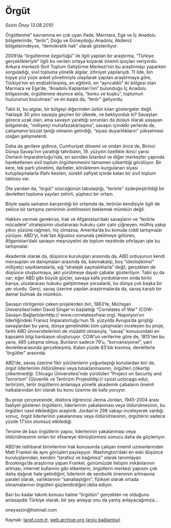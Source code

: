 # Örgüt

*Sezin Öney 13.08.2010*

<div class="yazi"><p>Örgütlenme” kavramına en çok uyan ifade, Marmara, Ege ve İç Anadolu bölgelerinde, “terör”; Doğu ve Güneydoğu Anadolu, Akdeniz bölgelerindeyse, “demokratik hak” olarak gösteriliyor.</p>
<p>2009’da “örgütlenme özgürlüğü” ile ilgili yapılan bir araştırma, “Türkiye gerçeklikleriyle” ilgili bu verileri ortaya koyarak önemli ipuçları veriyordu. Ankara merkezli Sivil Toplum Geliştirme Merkezi’nin bu araştırmayı yaparken sorguladığı, sivil topluma yönelik algılar, zihniyet yapılarıydı. 11 ilde, bin kişiye yüz yüze anket yönetimiyle ulaşılarak yapılan araştırmaya göre, Türkiye’nin en endüstrileşmiş, en eğitimli, en “ayrıcalıklı” iki bölgesi olan Marmara ve Ege’de, “Anadolu Kaplanları’nın” bulunduğu İç Anadolu bölgesinde, örgütlenme deyince akla, “korku ve kuşku”, toplumun huzurunun bozulması” ve en başta da, “terör” geliyordu.</p>
<p>Tabii ki, bu algılar, bir bölgeyi diğerinden üstün kılan göstergeler değil. Yaklaşık 30 yılını savaşla geçiren bir ülkede, ne bekliyorduk ki? Savaştan görece uzak olan, ama savaşın yarattığı sorunları da dolaylı olarak yaşayan bölgelerde, “milliyetçi muhafazakârlaşma”, savaşın içindeki yerlerde de, çatışmanın bizzat tanığı olmanın getirdiği, “siyasi duyarlılıkların” yükselmesi olağan gelişmelerdi.</p>
<p>Daha da gerilere gidince, Cumhuriyet dönemi ve ondan önce de, Birinci Dünya Savaşı’nın yarattığı tahribatın, 19. yüzyılın özellikle ikinci yarısı Osmanlı İmparatorluğu’nda, en azından İstanbul ve diğer merkezler çapında hareketlenen sivil toplum örgütlenmesini tamamen çökerttiği görülüyor. Bir kere, tek parti yönetimi, darbeler, körüklenen-kurgulanan siyasi kutuplaşmalarla iflahı kesilen, sürekli zafiyet içinde kalan bir sivil toplum tablosu var.</p>
<p>Öte yandan da, “örgüt” sözcüğünün tabulaştığı, “terörle” özdeşleştirildiği bir devletten topluma yayılan zehirli, şüpheci bir ortam.</p>
<p>Böyle sapla samanın karıştırdığı bir ortamda da, terörün kendisiyle ilgili de zekice bir tartışma zemininin üretilmesini beklemek mümkün değil.</p>
<p>Hakkını vermek gerekirse, Irak ve Afganistan’daki savaşların ve “terörle mücadele” stratejisinin uluslararası hukuku çatır çatır çiğneyen, müthiş yakıp yıkıcı yüzüne rağmen, hiç olmazsa, Amerika’da bu konuda ciddi tartışmalar yürüyor. ABD’yi, Irak’tan Ağustos sonunda çekilmeye götüren, Afganistan’daki savaşın meşruiyetini de toplum nezdinde sıfırlayan işte bu tartışmalar.</p>
<p>Akademik olarak da, düşünce kuruluşları arasında da, ABD ordusunun kendi mensupları ve danışmaları arasında da, basmakalıp, boş “ideolojikimsi” milliyetçi sayıklamalarla, sığ “stratejik saçmalıklarla” değil, gerçekten de düşünce oluşturmaya, akıl yürütmeye dayalı çabalar gösteriliyor. Tabii şu da var; eğer ABD gibi büyük güçler, savaşa kafa yorduklarının onda birini barışa, uluslararası hukuku geliştirmeye yorsalardı, bu dünya çok başka bir yer olurdu. Gerçi, savaş üzerine yapılan araştırmalarda da, savaş karşıtı bir damar bulmak da mümkün.</p>
<p>Savaşın röntgenini çeken projelerden biri, 1963’te, Michigan Üniversitesi’nden David Singer’ın başlattığı “Correlates of War” (COW- Savaşın Bağlantılarıhttp:// www.correlatesofwar.org). Napolyon’un liderliğindeki Fransız İmparatorluğu’nun 19. yüzyılda Avrupa’da giriştiği savaşlardan bu yana, dünya genelindeki tüm çatışmaları inceleyen bu proje, farklı ABD üniversitelerinin de müdahil olmasıyla, “savaş” konusundaki en kapsamlı bilgi bankasını oluşturuyor. COW’un verilerine göre de, 1815’ten bu yana, 485 çatışma olmuş. Bunların sadece 79’u, “konvansiyonel”, yani devletlerarasında gerçekleşmiş. Kalan yüzde 83’lük kısımsa, devletlerle “örgütler” arasında.</p>
<p>ABD’de, savaş üzerine fikir yürütenlerin yoğunlaştığı konulardan biri de, örgüt liderlerinin öldürülmesi veya tutuklanmasının, örgütleri çökertip çökertmediği. Chicago Üniversitesi’nde yürütülen “Project on Security and Terrorism” (Güvenlik ve Terörizm Projesihttp:// cpost.uchicago.edu), terörizmi, terör örgütlerini anlamaya yönelik akademik çabaların önemli halkalarından biri olarak bu konu üzerine de kafa yoruyor.</p>
<p>Bu proje çerçevesinde, doktora öğrencisi Jenna Jordan, 1945-2004 arası faaliyet gösteren örgütlerin, liderlerinin yakalanması veya öldürülmesinin, bu örgütleri nasıl etkilediğini araştırdı. Jordan’ın 298 vakayı inceleyerek vardığı sonuç, örgüt liderlerinin yakalanması veya öldürülmesinin, örgütlerin sadece yüzde 17’sini olumsuz etkilediği.</p>
<p>Tersine de bazı örgütlerin yapısı, liderlerinin yakalanması veya öldürülmesinin onları bir efsaneye dönüştürmesi sonucu daha da güçleniyor.</p>
<p>ABD’de istihbarat birimlerinin Irak konusunda çalışan önemli uzmanlarından Matt Frankel de aynı görüşleri paylaşıyor. Washington’daki en eski düşünce kuruluşlarından, kendini “tarafsız ve bağımsız” olarak tanımlayan Brookings’de araştırma yapan Frankel, günümüzde iletişim imkânlarının artması, internet kullanımı gibi etkenlerin, örgütlerin merkezi yapısını çok daha dağınık hale getirdiğini, liderlerin de sembolik öneminin artmasına paralel olarak, varlıklarının “sanallaştığını”, fiziksel olarak ortada olmamalarının örgütleri güçlendirdiğini iddia ediyor.</p>
<p>Bari bu kadar takıntı konusu haline “örgütün” gerçekten ne olduğunu anlasaydık Türkiye olarak, bir şey anlayıp onu da yanlış anlayacağımıza...</p>
<p>oneysezin@hotmail.com</p></div>

Kaynak: [taraf.com.tr](m), [web.archive.org (arşiv bağlantısı)](http://web.archive.org/web/20100817030953/http://taraf.com.tr:80/sezin-oney/makale-orgut.htm)
